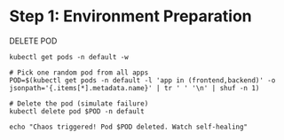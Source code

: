 # Step 1: Environment Preparation

DELETE POD


```
kubectl get pods -n default -w
```

```
# Pick one random pod from all apps
POD=$(kubectl get pods -n default -l 'app in (frontend,backend)' -o jsonpath='{.items[*].metadata.name}' | tr ' ' '\n' | shuf -n 1)

# Delete the pod (simulate failure)
kubectl delete pod $POD -n default

echo "Chaos triggered! Pod $POD deleted. Watch self-healing"
```